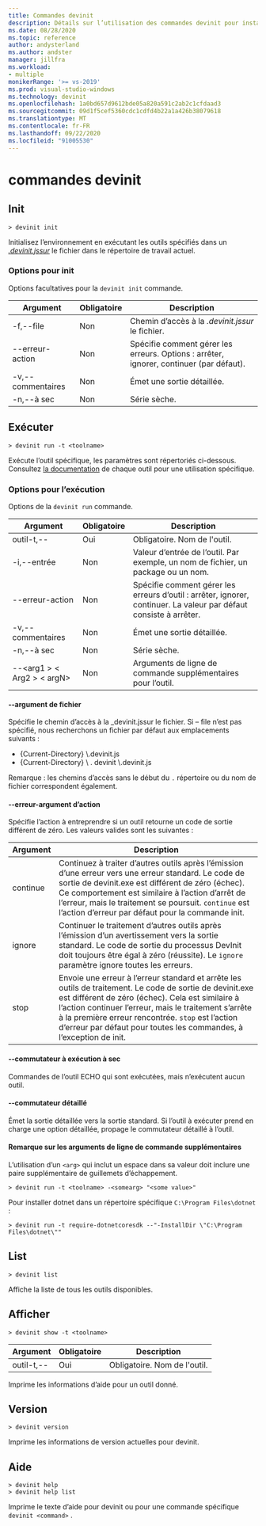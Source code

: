 ```yaml
---
title: Commandes devinit
description: Détails sur l’utilisation des commandes devinit pour installer des composants.
ms.date: 08/28/2020
ms.topic: reference
author: andysterland
ms.author: andster
manager: jillfra
ms.workload:
- multiple
monikerRange: '>= vs-2019'
ms.prod: visual-studio-windows
ms.technology: devinit
ms.openlocfilehash: 1a0bd657d9612bde05a820a591c2ab2c1cfdaad3
ms.sourcegitcommit: 09d1f5cef5360cdc1cdfd4b22a1a426b38079618
ms.translationtype: MT
ms.contentlocale: fr-FR
ms.lasthandoff: 09/22/2020
ms.locfileid: "91005530"
---
```

# <a name="devinit-commands"></a>commandes devinit

## <a name="init"></a>Init

```console
> devinit init
```

Initialisez l’environnement en exécutant les outils spécifiés dans un [_.devinit.jssur_](devinit-json.md) le fichier dans le répertoire de travail actuel.  

### <a name="options-for-init"></a>Options pour init

Options facultatives pour la `devinit init` commande.

| Argument             | Obligatoire | Description                                                               |
|----------------------|----------|---------------------------------------------------------------------------|
| -f,--file           | Non       | Chemin d’accès à la _.devinit.jssur_ le fichier.                                         |
| --erreur-action       | Non       | Spécifie comment gérer les erreurs. Options : arrêter, ignorer, continuer (par défaut).|
| -v,--commentaires         | Non       | Émet une sortie détaillée.                                                      |
| -n,--à sec         | Non       | Série sèche.                                                                  |

## <a name="run"></a>Exécuter

```console
> devinit run -t <toolname>
```

Exécute l’outil spécifique, les paramètres sont répertoriés ci-dessous. Consultez [la documentation](devinit-tool-list.md) de chaque outil pour une utilisation spécifique.

### <a name="options-for-run"></a>Options pour l’exécution

Options de la `devinit run` commande.

| Argument                                  | Obligatoire | Description                                                                          |
|-------------------------------------------|----------|--------------------------------------------------------------------------------------|
| outil-t,--                                 | Oui      | Obligatoire. Nom de l'outil.                                                             |
| -i,--entrée                                | Non       | Valeur d’entrée de l’outil. Par exemple, un nom de fichier, un package ou un nom.                           |
| --erreur-action                            | Non       | Spécifie comment gérer les erreurs d’outil : arrêter, ignorer, continuer. La valeur par défaut consiste à arrêter. |
| -v,--commentaires                              | Non       | Émet une sortie détaillée.                                                                 |
| -n,--à sec                              | Non       | Série sèche.                                                                             |
| --&lt;arg1 &gt; &lt; Arg2 &gt; &lt; argN&gt;  | Non       | Arguments de ligne de commande supplémentaires pour l’outil.                                       |

#### <a name="--file-argument"></a>--argument de fichier

Spécifie le chemin d’accès à la _devinit.jssur le fichier. Si – file n’est pas spécifié, nous recherchons un fichier par défaut aux emplacements suivants :

* {Current-Directory} \\.devinit.js
* {Current-Directory} \\ . devinit \\.devinit.js

Remarque : les chemins d’accès sans le début du `.` répertoire ou du nom de fichier correspondent également.

#### <a name="--error-action-argument"></a>--erreur-argument d’action

Spécifie l’action à entreprendre si un outil retourne un code de sortie différent de zéro. Les valeurs valides sont les suivantes :

| Argument | Description                                                                                                                                                                                                                                                                           |
|----------|---------------------------------------------------------------------------------------------------------------------------------------------------------------------------------------------------------------------------------------------------------------------------------------|
| continue | Continuez à traiter d’autres outils après l’émission d’une erreur vers une erreur standard. Le code de sortie de devinit.exe est différent de zéro (échec). Ce comportement est similaire à l’action d’arrêt de l’erreur, mais le traitement se poursuit. `continue` est l’action d’erreur par défaut pour la commande init.              |
| ignore   | Continuer le traitement d’autres outils après l’émission d’un avertissement vers la sortie standard. Le code de sortie du processus DevInit doit toujours être égal à zéro (réussite). Le `ignore` paramètre ignore toutes les erreurs.                                                                                                      |
| stop     | Envoie une erreur à l’erreur standard et arrête les outils de traitement. Le code de sortie de devinit.exe est différent de zéro (échec). Cela est similaire à l’action continuer l’erreur, mais le traitement s’arrête à la première erreur rencontrée. `stop` est l’action d’erreur par défaut pour toutes les commandes, à l’exception de init. |

#### <a name="--dry-run-switch"></a>--commutateur à exécution à sec

Commandes de l’outil ECHO qui sont exécutées, mais n’exécutent aucun outil. 

#### <a name="--verbose-switch"></a>--commutateur détaillé

Émet la sortie détaillée vers la sortie standard. Si l’outil à exécuter prend en charge une option détaillée, propage le commutateur détaillé à l’outil.

#### <a name="note-on-additional-command-line-arguments"></a>Remarque sur les arguments de ligne de commande supplémentaires

L’utilisation d’un `<arg>` qui inclut un espace dans sa valeur doit inclure une paire supplémentaire de guillemets d’échappement.

```console
> devinit run -t <toolname> -<somearg> "<some value>"
```

Pour installer dotnet dans un répertoire spécifique `C:\Program Files\dotnet` :

```console
> devinit run -t require-dotnetcoresdk --"-InstallDir \"C:\Program Files\dotnet\""
```

## <a name="list"></a>List

```console
> devinit list
```

Affiche la liste de tous les outils disponibles.

## <a name="show"></a>Afficher

```console
> devinit show -t <toolname>
```

| Argument       | Obligatoire | Description                                                                          |
|----------------|----------|--------------------------------------------------------------------------------------|
| outil-t,--      | Oui      | Obligatoire. Nom de l'outil.                                                             |

Imprime les informations d’aide pour un outil donné.

## <a name="version"></a>Version

```console
> devinit version
```

Imprime les informations de version actuelles pour devinit.

## <a name="help"></a>Aide

```console
> devinit help
> devinit help list
```

Imprime le texte d’aide pour devinit ou pour une commande spécifique `devinit <command>` .
 